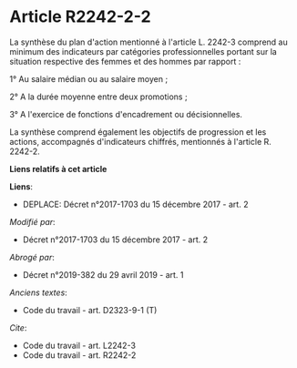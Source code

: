 # Article R2242-2-2

La synthèse du plan d'action mentionné à l'article L. 2242-3 comprend au minimum des indicateurs par catégories
professionnelles portant sur la situation respective des femmes et des hommes par rapport : 

1° Au salaire médian ou au salaire moyen ; 

2° A la durée moyenne entre deux promotions ; 

3° A l'exercice de fonctions d'encadrement ou décisionnelles. 

La synthèse comprend également les objectifs de progression et les actions, accompagnés d'indicateurs chiffrés, mentionnés à
l'article R. 2242-2.

**Liens relatifs à cet article**

**Liens**:

  - DEPLACE: Décret n°2017-1703 du 15 décembre 2017 - art. 2

_Modifié par_:

  - Décret n°2017-1703 du 15 décembre 2017 - art. 2

_Abrogé par_:

  - Décret n°2019-382 du 29 avril 2019 - art. 1

_Anciens textes_:

  - Code du travail - art. D2323-9-1 (T)

_Cite_:

  - Code du travail - art. L2242-3
  - Code du travail - art. R2242-2

